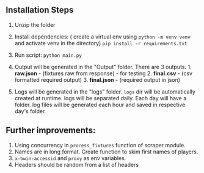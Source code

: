 ##  Installation Steps 
1. Unzip the folder

2. Install dependencies: 
	( create a virtual env using `python -m venv venv` and activate venv in the directory) 
	`pip install -r requirements.txt`
3. Run script:
	`python main.py`
4. Output will be generated in the "Output" folder. 
	There are 3 outputs. 
		1. **raw.json** - (fixtures raw from response) - for testing
		2. **final.csv** - (csv formatted required output)
		3. **final.json** - (required output in json)

5. Logs will be generated in the "logs" folder.
	`logs` dir will be automatically created at runtime. 
	logs will be separated daily. Each day will have a folder. 
	log files will be generated each hour and saved in respective day's folder. 
	


## Further improvements:
1. Using concurrency in `process_fixtures` function of scraper module. 
2. Names are in long format. Create function to skim first names of players. 
3. `x-bwin-accessid` and `proxy` as env variables. 
4. Headers should be random from a list of headers
